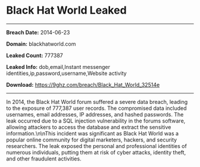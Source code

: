 # Black Hat World Leaked

------------
**Breach Date:** 2014-06-23

**Domain:** blackhatworld.com

**Leaked Count:** 777387

**Leaked Info:** dob,email,Instant messenger identities,ip,password,username,Website activity

**Download:** https://9ghz.com/breach/Black_Hat_World_32514e

------------
In 2014, the Black Hat World forum suffered a severe data breach, leading to the exposure of 777,387 user records. The compromised data included usernames, email addresses, IP addresses, and hashed passwords. The leak occurred due to a SQL injection vulnerability in the forums software, allowing attackers to access the database and extract the sensitive information.\n\nThis incident was significant as Black Hat World was a popular online community for digital marketers, hackers, and security researchers. The leak exposed the personal and professional identities of numerous individuals, putting them at risk of cyber attacks, identity theft, and other fraudulent activities.
